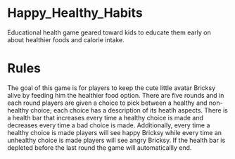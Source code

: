 # Happy_Healthy_Habits
Educational health game geared toward kids to educate them early on about healthier foods and calorie intake. 
# Rules
The goal of this game is for players to keep the cute little avatar Bricksy alive by feeding him the healthier food option. There are five rounds and in each round players are given a choice to pick between a healthy and non-healthy choice; each choice has a description of its heatlh aspects. There is a health bar that increases every time a healthy choice is made and decreases every time a bad choice is made. Additionally, every time a healthy choice is made players will see happy Bricksy while every time an unhealthy choice is made players will see angry Bricksy. If the health bar is depleted before the last round the game will automaticallly end.
